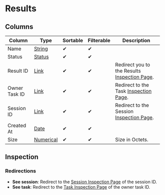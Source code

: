 # Results

## Columns

| Column | Type | Sortable | Filterable | Description |
| -------- | -------- | -------- | -------- | -------- |
| Name | [String](../6.DataGrids/3.columns.md#simple-columns) | ✔ | ✔ | |
| Status | [Status](../6.DataGrids/3.columns.md#status-columns) | ✔ | ✔ | |
| Result ID | [Link](../6.DataGrids/3.columns.md#link-columns) | ✔ | ✔ | Redirect you to the Results [Inspection Page](../5.inspection-page.md). |
| Owner Task ID | [Link](../6.DataGrids/3.columns.md#link-columns) | ✔ | ✔ | Redirect to the Task [Inspection Page](../5.inspection-page.md). |
| Session ID | [Link](../6.DataGrids/3.columns.md#link-columns) | ✔ | ✔ | Redirect to the Session [Inspection Page](../5.inspection-page.md). |
| Created At | [Date](../6.DataGrids/3.columns.md#date-columns) | ✔ | ✔ | |
| Size | [Numerical](../6.DataGrids/3.columns.md#simple-columns) | ✔ | ✔ | Size in Octets. |

## Inspection

### Redirections

- **See session**: Redirect to the [Session Inspection Page](./3.Sessions.md#inspection) of the session ID.
- **See task**: Redirect to the [Task Inspection Page](./4.Tasks.md#inspection) of the owner task ID.
